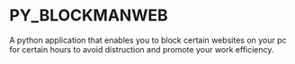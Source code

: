 # PY_BLOCKMANWEB
A python application that enables you to block certain websites on your pc for certain hours to avoid distruction and promote your work efficiency.

